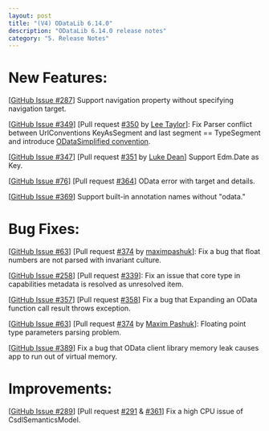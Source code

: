 ```yaml
---
layout: post
title: "(V4) ODataLib 6.14.0"
description: "ODataLib 6.14.0 release notes"
category: "5. Release Notes"
---
```


# New Features: #

[[GitHub Issue #287](https://github.com/OData/odata.net/issues/287)] Support navigation property without specifying navigation target.

[[GitHub Issue #349](https://github.com/OData/odata.net/issues/349)] [Pull request [#350](https://github.com/OData/odata.net/pull/350) by [Lee Taylor](https://github.com/sleetaylor)]: Fix Parser conflict between UrlConventions KeyAsSegment and last segment == TypeSegment and introduce [ODataSimplified convention](http://odata.github.io/odata.net/06-14-odatasimplified-convention/).

[[GitHub Issue #347](https://github.com/OData/odata.net/issues/347)] [Pull request [#351](https://github.com/OData/odata.net/pull/351) by [Luke Dean](https://github.com/SageLukeDean)] Support Edm.Date as Key.

[[GitHub Issue #76](https://github.com/OData/odata.net/issues/76)] [Pull request [#364](https://github.com/OData/odata.net/pull/364)] OData error with target and details.

[[GitHub Issue #369](https://github.com/OData/odata.net/issues/369)] Support built-in annotation names without "odata."

# Bug Fixes: #

[[GitHub Issue #63](https://github.com/OData/odata.net/issues/63)] [Pull request [#374](https://github.com/OData/odata.net/pull/374) by [maximpashuk](https://github.com/maximpashuk)]: Fix a bug that float numbers are not parsed with invariant culture.

[[GitHub Issue #258](https://github.com/OData/odata.net/issues/258)] [Pull request [#339](https://github.com/OData/odata.net/pull/339)]: Fix an issue that core type in capabilities metadata is resolved as unresolved item.

[[GitHub Issue #357](https://github.com/OData/odata.net/issues/357)] [Pull request [#358](https://github.com/OData/odata.net/pull/358)] Fix a bug that Expanding an OData function call result throws exception.

[[GitHub Issue #63](https://github.com/OData/odata.net/issues/63)] [Pull request [#374](https://github.com/OData/odata.net/pull/374) by [Maxim Pashuk](https://github.com/maximpashuk)]: Floating point type parameters parsing problem.

[[GitHub Issue #389](https://github.com/OData/odata.net/issues/389)] Fix a bug that OData client library memory leak causes app to run out of virtual memory.

# Improvements: #

[[GitHub Issue #289](https://github.com/OData/odata.net/issues/289)] [Pull request [#291](https://github.com/OData/odata.net/pull/291) & [#361](https://github.com/OData/odata.net/pull/361)] Fix a high CPU issue of CsdlSemanticsModel.

